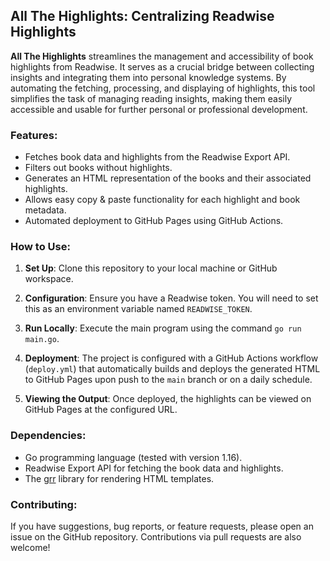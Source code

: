 ## All The Highlights: Centralizing Readwise Highlights

**All The Highlights** streamlines the management and accessibility of book highlights from Readwise. It serves as a crucial bridge between collecting insights and integrating them into personal knowledge systems. By automating the fetching, processing, and displaying of highlights, this tool simplifies the task of managing reading insights, making them easily accessible and usable for further personal or professional development.

### Features:

- Fetches book data and highlights from the Readwise Export API.
- Filters out books without highlights.
- Generates an HTML representation of the books and their associated highlights.
- Allows easy copy & paste functionality for each highlight and book metadata.
- Automated deployment to GitHub Pages using GitHub Actions.

### How to Use:

1. **Set Up**: Clone this repository to your local machine or GitHub workspace.

2. **Configuration**: Ensure you have a Readwise token. You will need to set this as an environment variable named `READWISE_TOKEN`.

3. **Run Locally**: Execute the main program using the command `go run main.go`.

4. **Deployment**: The project is configured with a GitHub Actions workflow (`deploy.yml`) that automatically builds and deploys the generated HTML to GitHub Pages upon push to the `main` branch or on a daily schedule.

5. **Viewing the Output**: Once deployed, the highlights can be viewed on GitHub Pages at the configured URL.

### Dependencies:

- Go programming language (tested with version 1.16).
- Readwise Export API for fetching the book data and highlights.
- The [grr](https://github.com/klausbreyer/grr) library for rendering HTML templates.

### Contributing:

If you have suggestions, bug reports, or feature requests, please open an issue on the GitHub repository. Contributions via pull requests are also welcome!
